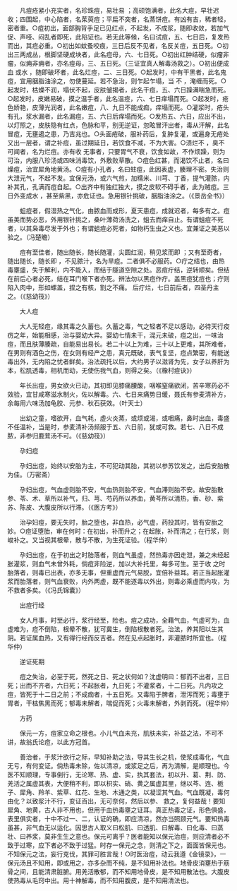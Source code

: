 <!-- { "loadSidebar": true } -->
　　凡痘疮紧小充实者，名珍珠痘，易壮易 ；高硕饱满者，此名大痘，早壮迟收；四围起，中心陷者，名茱萸痘；平扁不突者，名蒸饼痘。有凶有吉，稀者轻，密者重。○痘初出，面部胸背手足已见红点，不起发，不成浆，随即收敛，若加气促、声哑、闷乱者即死，此陷证也。若无此等候，名曰试痘，五、七日后，复发热而出，其痘必重。○初出如蚊蚤咬痕，三日后反不见者，名反关痘，五日死。○初出三两成丛，根脚坚硬成块者，此名痘母，六、七日死。○初出红肿结硬，似瘤非瘤，似痈非痈者，亦名痘母，三、五日死。（三证宜真人解毒汤救之）。○初出便成血 或水 ，随即破坏者，此名烂痘，二、三日死。○起发时，中有干黑者，此名鬼痘，宜用胭脂油涂之，勿使蔓延。若不急治，则乍起乍塌，当 不 ，淹缠而死。○起发时，枯燥不润，塌伏不起，皮肤皱揭者，此名干痘，五、六日躁满喘急而死。○起发时，皮嫩易破，摸之温手者，此名温痘，六、七日痒塌而死。○起发时，疮色娇艳，皮薄光润者，此名嫩痘，八、九日不能成痂，痒塌而死。○灌浆时，疮头有孔，浆水漏者，此名漏痘，五、六日后痒塌而死。○发热五、六日，应出不出，以灯照之，皮肤隐有红点，色脉和平，别无逆证，忽眩冒汗出者，毒从汗解，此名冒痘，无壅遏之患，乃吉兆也。○头面疮破，服补药后，复肿复灌，或遍身无疮处又出一层者，谓之补痘，虽过期延日，若饮食不减，不为大害。○溃烂不 ，臭不可闻者，名为烂痘。亦有收 无事者，只要胃气不衰，饮食如故，不作烦躁，则为可治，内服八珍汤或四味消毒饮，外敷败草散。○痘色红甚，而渴饮不止者，名曰燥痘，治宜犀角地黄汤。○痘有小孔者，名曰蛀痘，此因表虚，腠理不密。失治则大泄元气，不起不发。宜保元汤，或六气煎，加糯米、川芎、丁香，提气灌脓，内补其孔，孔满而痘自起。○出齐中有独红独大，摸之皮软不碍手者，此为贼痘。三日外变成水 ，甚至紫黑，亦危证也。急用银针挑破，胭脂油涂之。（《景岳全书》）

　　蛆痘者，假湿热之气化，由脓血而成形，夏天患痘，成就迟者，每多有之。痘虽美而势必恶，外用银针挑之，桑叶薄荷汤洗之，蛆去而痒自止。有谓蛆痘不死者，以其枭毒尽发于外也；有谓蛆痘必死者，如物朽生虫之义也。宜兼证之美恶以验之。（冯楚瞻）

　　痘有至佳者，随出随长，随长随灌，尖圆红润，稍见浆而即 ；又有至奇者，随出随长，随长即 ，不见脓汁，名为旱痘。二者俱不必服药。○疔之结也，由热毒壅盛，失于解利，内不能入，而结于隧道空隙之处。恶痘疔结，逆转顺矣。但结在前后心者必死，结在耳门喉下者亦死。辨法勿以黑痘作疔。盖黑痘犹痘也；疔则陷入肉中，形如螺盖，捏之有核，割之不痛。 后疔烂，七日前后者，四圣丹主之。（《慈幼筏》）

　　大人痘

　　大人无轻痘，缘其毒之久蓄也。久蓄之毒，气之轻者不足以感动，必待天行疫疠之年，始能相感，治与婴幼大异。婴幼七情未干，混元未破，痘之出，一味治痘，而且肤薄腠疏，自能易出易长。若二十以上为难，三十以上更难，其所难者，在男则有酒色之伤，在女则有经产之患，真元既破，表气复坚，痘点繁密，有能送毒出外，无内陷之忧者鲜矣。治法疏托以后，大约男子以滋肾为先，女子以养肝为本，松肌透毒，相机而动，无使伤我气血，则得之矣。（《橡村痘诀》）

　　年长出痘，男女欲火已动，其初即见膝痛腰酸，咽喉窒痛欲闭，苦辛寒药必不效验，宜甘咸寒滋水制火，佐以解毒。六、七日来痛势日缓，聂氏有参麦清补方，余每用六味汤加龟胶、元参、秋石获效。（叶天士）

　　出幼之童，嗜欲开，血气耗，虚火炎蒸，或烦或渴，或咽痛，鼻时出血，毒盛不任温补，当是时，参麦清补汤频服于五、六日前，犹或可救。若七、八日不成脓，非参归鹿茸汤不可。（《慈幼筏》）

　　孕妇痘

　　孕妇出痘，始终以安胎为主，不可犯动其胎，其初以参苏饮发之，出后安胎散为佳。（万密斋）

　　孕妇出痘，气血虚则胎不安，气血热则胎不安，气血滞则胎不安。故安胎散参、苓、术、草所以补气，归、芎、芍药所以养血，黄芩所以清热，香、砂、紫苏、陈皮、大腹皮所以行滞。（《医方考》）

　　治孕妇痘，要无失时，胎之堕也，非血热，必气虚，药投其时，皆有安胎之妙。○痘证堕胎，审在何时：在初出，补而升之；在起胀，补而清之；在行浆，则峻补之。又当视其根晕，散与不散，为生死证验。（程华仲）

　　孕妇出痘，在于初出之时胎落者，则血气虽虚，然热毒亦因走泄，兼之未经起胀灌浆，则血气未曾外耗，倘痘非险逆，加以大补托里，每多可生。至于收 之时胎落者，则毒已出表，亦多无事，但重虚而元气易脱，宜倍补益耳。若正当起胀灌浆而胎落者，则气血衰败，内外两虚，既不能逐毒以外出，则毒必乘虚而内攻，为不救者多矣。（《冯氏锦囊》）

　　出痘行经

　　女人月事，时至必行，浆行经至，险也。痘之成功，全藉气血，气虚可为，血虚难为，痘不倒陷，根晕不散，犹可冀生，倒陷根散者死。治法，养其阳以生其阴。若证属血热，又有得行经而反吉者。然在见点起胀时，非灌脓时所宜也。（程华仲）

　　逆证死期

　　痘之失治，必至于死，然死之日、死之状何如？沈虚明曰：郁而不出者，三日死；出而不齐者，六日死；不起胀者，九日死；不灌浆者，十二日死。凡内攻之痘，皆死于十二日之前；不成痂者，十五日死。又毒陷于脾者，泄泻而死；毒壅于胃者，干枯焦黑而死；郁毒未解者，喘促而死；火毒未解者，外剥而死。（程华仲）

　　方药

　　保元一方，痘家立命之根也。小儿气血未充，肌肤未实，补益之法，不可不讲，故翁氏论痘，以此方冠首。

　　善治者，于浆汁欲行之际，早知补助之法，导其生长之机，使浆成毒化，气血无亏，有何变证。倘热毒未除，佐以清凉，或浆足之后，再为清解，是顺理也。今医不知顺理，专事倒行，无论寒、热、虚、实，执其套法，初以升、葛、荆、防、羌活之属虚其表，大便稍不利，即以枳实、硝、黄之属虚其里，继以芩、连、栀子、犀角、羚羊、紫草、红花、生地、木通之类，以凝涩其气血。气血既凝，毒何由化？以致浆汁不行，变证百出，无可奈何，然后以参、 救之，复何益哉！要知犀角、地黄，古人非不用也，但用于血热毒壅之证耳。真正热毒之证，形色俱盛，表里俱实者，十中不过一、二，认证的确，即应清凉，然亦当照顾元气。要知热毒虽甚，非气血无以运化。因思古人取义曰松肌、曰透肌、曰解毒、曰化毒、曰蒸壮、曰养浆，莫非生生之意也。保元可离乎？医者能知以保元治痘，则应清者必不致于过寒，应下者必不致于过猛。时存一保元之念，则清之下之，面面皆保元也。不知保元之法，妄行克伐，其罪可胜言哉！○时医治痘，动云我遵《金镜录》，一保元汤且不知用，即或用之，亦多杂而不纯，是不知用补法也。地骨皮消壅热于筋骨之间，且能清肃脏腑。用羌活散郁，而不知用地骨皮，是不知用散法也。大腹皮使热毒从毛窍中出。用十神解毒，而不知用腹皮，是不知用清法也。

